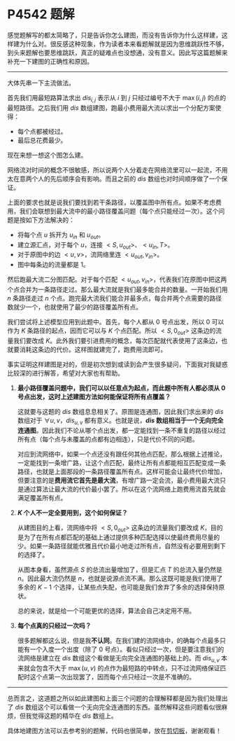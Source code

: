 # P4542 题解

感觉题解写的都太简略了，只是告诉你怎么建图，而没有告诉你为什么这样建，这样建为什么对。很反感这种现象，作为读者本来看题解就是因为思维跳跃性不够，到头来题解也要思维跳跃，真正的疑难点也没想通，没有意义。因此写这篇题解来补充一下建图的正确性和原因。


------------

大体先串一下主流做法。

首先我们用最短路算法求出 $dis_{i,j}$ 表示从 $i$ 到 $j$ 只经过编号不大于 $\max(i, j)$ 的点的最短路径。之后我们用 $dis$ 数组建图，跑最小费用最大流以求出一个分配方案使得：
-	每个点都被经过。
-	最后总花费最少。

现在来想一想这个图怎么建。

网络流对时间的概念不很敏感，所以说两个人分着走在网络流里可以一起流，不用太在意两个人的先后顺序会有影响。而且之前的 $dis$ 数组也对时间顺序做了一个保证。

上面的要求也就是说我们要找到若干条路径，以覆盖图中所有点。如果不考虑费用，我们会联想到最大流中的最小路径覆盖问题（每个点只能经过一次）。这个问题是按如下方法解决的：
-	将每个点 $u$ 拆开为 $u_{in}$ 和 $u_{out}$。
-	建立源汇点，对于每个 $u$，连接 $<S, u_{out}>$、$<u_{in}, T>$。
-	对于原图中的边 $<u, v>$，流网络里连 $<u_{out}, v_{in}>$。
-	图中每条边的流量都是 $1$。

然后跑最大流二分图匹配。对于每个匹配 $<u_{out}, v_{in}>$，代表我们在原图中把这两个点合并为一条路径走过。那么最大流就是我们最多能合并的数量。一开始我们用 $n$ 条路径走过 $n$ 个点。跑完最大流我们能合并最多点，每合并两个点需要的路径数就少一个，也就使用了最少的路径覆盖所有点。

我们尝试将上述模型应用到此题中。首先，每个人都从 $0$ 号点出发，所以 $0$ 可以作为 $K$ 条路径的起点，因而它可以与 $K$ 个点匹配。所以 $<S,0_{out}>$ 这条边的流量我们要改成 $K$。此外我们要引进费用的概念，每次匹配就代表使用了这条边，也就要消耗这条边的代价。这样图就建完了，跑费用流即可。

事实证明这样建图是对的，但是初次想到或读到会产生很多疑问，下面我对我疑惑比较深的进行解答，希望对大家也有帮助。

1.	**最小路径覆盖问题中，我们可以以任意点为起点，而此题中所有人都必须从 $0$ 号点出发，这时上述建图方法如何能保证将所有点覆盖？**

	这就要与这题的 $dis$ 数组息息相关了。原图是连通图，因此我们求出来的 $dis$ 数组对于 $\forall u, v$，$dis_{u,v}$ 都有意义。也就是说，**$dis$ 数组相当于一个无向完全连通图**。因此我们不论从哪个点出发，都一定能找到一条不重复的路径以经过所有点（每个点与未覆盖的点都有边相连），只是代价不同的问题。
    
    对应到流网络中，如果一个点还没有跟任何其他点匹配，那么根据上述推论，一定能找到一条增广路，让这个点匹配，最终让所有点都能相互匹配变成一条路径，也就是上面那段的一条路径覆盖所有点。这样可能会让最终代价增加，但要注意的是**费用流它首先是最大流**，有增广路一定会流，最小费用最大流只是通过算法让最大流的代价最小罢了。所以在这个流网络上跑费用流首先就会满足覆盖所有点。
    
    
2.	**$K$ 个人不一定全要用到，这个如何保证？**

	从建图目的上看，流网络中将 $<S,0_{out}>$ 这条边的流量我们要改成 $K$，目的是为了在所有点都匹配的基础上通过提供多种匹配选择以使最终费用尽量的少。如果一条路径就能优雅且代价最小地走过所有点，自然没有必要用到剩下的选择了。
    
    从图本身看，虽然源点 $S$ 的总流出量增加了，但是汇点 $T$ 的总流入量仍然是 $n$。因此最大流仍然是 $n$，也就是说源点流不满。那么这既可能是我们使用了多余的 $K-1$ 个选择，让某些点失配，也可能是我们舍弃了多余的选择保持原状。
    
    总的来说，就是给一个可能更优的选择，算法会自己决定用不用。
    
3. **每个点真的只经过一次吗？**

	很多题解都这么说，但是我**不认同**。在我们建的流网络中，的确每个点最多只能有一个入度一个出度（除了 $0$ 号点）。看似只经过一次，但是要注意我们的流网络是建立在 $dis$ 数组这个看做是无向完全连通图的基础上的。而 $dis_{u, v}$ 本来就会包含不大于 $\max(u,v)$ 的点作为最短路的中转点，只不过流网络保证匹配时这个点第一次出现罢了，因而每个点只经过一次是不准确的。
    
    
------------
    
总而言之，这道题之所以如此建图和上面三个问题的合理解释都是因为我们处理出了 $dis$ 数组这个可以看做一个无向完全连通图的东西。虽然解释这些问题看似很麻烦，但我觉得这题的精华在 $dis$ 数组上。


具体地建图方法可以去参考别的题解，代码也很简单，放在[剪切板](https://www.luogu.com.cn/paste/mfua9amh)，谢谢观看！
    
    
    
    
    